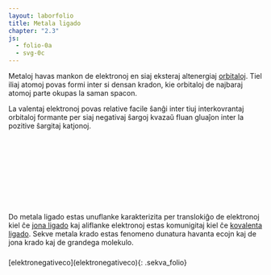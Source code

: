 ```yaml
---
layout: laborfolio
title: Metala ligado
chapter: "2.3"
js:
  - folio-0a
  - svg-0c
---
```



<!-- 
https://en.wikipedia.org/wiki/Metallic_bonding

-->

Metaloj havas mankon de elektronoj en siaj eksteraj altenergiaj 
[orbitaloj](elektrondistribuo). Tiel iliaj atomoj povas 
formi inter si densan kradon, kie orbitaloj de najbaraj atomoj 
parte okupas la saman spacon.

La valentaj elektronoj povas relative facile ŝanĝi inter tiuj interkovrantaj orbitaloj formante
per siaj negativaj ŝargoj kvazaŭ fluan gluaĵon inter la pozitive ŝargitaj katjonoj.

<script>
    let krado;
    // kvin vicoj de po 16 atomoj
    const atomoj = 80; 


    function movo(am) { // am: mezuro de arbitreco    
        const dur = Math.floor(Math.random()*am/3);
        let a=[]; for (i=0;i<12;i++) { a[i] = (Math.random()-0.5) * am; }
        const ani = SVG.movo('',
            `M0,0 C${a[0]},${a[1]} ${a[2]},${a[3]} ${a[4]},${a[5]} C${a[6]},${a[7]} ${a[8]},${a[9]} ${a[10]},${a[11]} z`,
            50/dur, dur)
        return ani;
    }

    function katjono(x,y) {
        const k = SVG.uzo("#katjono");
        SVG.atributoj(k, {
            x: x,
            y: y
        });
        //SVG.aldonu(k,movo(3.5));
        SVG.enŝovu(krado,k);
    }

    function elektrono(n,x,y) {
        const e = SVG.uzo("#elektrono");
        SVG.atributoj(e, {
            id: `e_${n}`,
            x: Math.round(x*100)/100,
            y: Math.round(y*100)/100
        });
        //SVG.aldonu(e,movo(50));
        SVG.aldonu(krado,e);
    }

    // kalkulas pozicion de atomoj (katjonoj)
    // kaj elektronoj en la metala krado
    // la pozicio de elektronoj estas iom hazarda
    // en la ŝelo per distanco r kaj angulo phi.
    function pos(n,nvico=16) {
        const dx = 14.5, dy = 11.5; // distanco inter katjonoj

        const v = Math.trunc(n/nvico); // vico
        const k = n%nvico; // kolumno

        function a() {
            return {
                x: dx + k*dx + dx/2*(v%2),
                y: dy + v*dy
            };
        }
        function e() {
            const phi = Math.random()*2*Math.PI;
            const r = 5 + Math.random()*(8-5);
            const pa = a();
            return {
                x: pa.x + r*Math.cos(phi),
                y: pa.y + r*Math.sin(phi)
            }
        }

        return {a: a, e: e}
    }

    let mmax = 420;
    function e_movo() {
        for (let a=0;a<atomoj;a++) {
            const pe = pos(a).e();
            const e = ĝi(`#e_${a}`);
            SVG.atributoj(e, {
                x: pe.x,
                y: pe.y
            })
        };
        if (mmax-- > 0) setTimeout(e_movo,100);
    }


    lanĉe( () => {
        krado = ĝi("#krado");
        //const de = 20; // maksimuma forlokiĝo de elektrono

        for (let a=0;a<atomoj;a++) {
            const p = pos(a);
            const pa = p.a();
            const pe = p.e();
            katjono(pa.x,pa.y);
            //const ex = (Math.random()-0.5)*de;
            //const ey = (Math.random()-0.5)*de;
            //elektrono(pe.x+ex,pe.y+ey);
            elektrono(a,pe.x,pe.y);
        }

        setTimeout(e_movo,100);
    });
</script>

<svg id="metalo"
    version="1.1" 
    xmlns="http://www.w3.org/2000/svg" 
    xmlns:xlink="http://www.w3.org/1999/xlink" width="520" height="140" viewBox="5 2 252 68">    
    <defs>
        <g id="katjono">
            <circle r="8" fill="#cce0ee" stroke="none"/>
            <circle r="5" fill="none" stroke="black"/>
            <path d="M-2 0L2 0M0 -2L0 2" stroke="black"/>
        </g>
        <g id="elektrono">
            <circle r="1" fill="#2222aa"/>
        </g>
    </defs>
    <g id="krado"/> 
</svg>

Do metala ligado estas unuflanke karakterizita per translokiĝo de elektronoj 
kiel ĉe [jona ligado](jona_ligo) kaj aliflanke elektronoj estas komunigitaj 
kiel ĉe [kovalenta ligado](kovalenta_ligo). Sekve metala krado estas fenomeno
dunatura havanta ecojn kaj de jona krado kaj de grandega molekulo.

<h3></h3>
[elektronegativeco](elektronegativeco){: .sekva_folio}